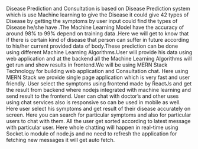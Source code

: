 Disease Prediction and Consultation is based on Disease Prediction system which is
use Machine learning to give the Disease it could give 42 types of Disease by getting
the symptoms by user input could find the types of Disease he/she have .The Machine
Learning Model have the accuracy of around 98% to 99% depend on training
data .Here we will get to know that if there is certain kind of disease that person can
suffer in future according to his/her current provided data of body.These prediction
can be done using different Machine Learning Algorithms.User will provide his data
using web application and at the backend all the Machine Learning Algorithms will
get run and show results in frontend.We will be using MERN Stack Technology for
building web application and Consultation chat. Here using MERN Stack we provide single page application which is very fast and
user friendly. User select the symptoms using frontend made by ReactJs and get the
result from backend where nodejs integrated with machine learning and send result to
the frontend. User can chat with doctor’s and other uses using chat services also is
responsive so can be used in mobile as well. Here user select his symptoms and get
result of their disease accurately on screen. Here you can search for particular
symptoms and also for particular users to chat with them. All the user get sorted
according to latest message with particular user. Here whole chatting will happen in
real-time using Socket.io module of node.js and no need to refresh the application for
fetching new messages it will get auto fetch.
